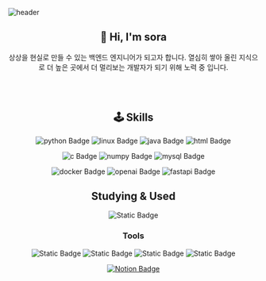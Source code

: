 
![header](https://capsule-render.vercel.app/api?type=Venom&color=auto&height=300&section=header&text=Welcome%20✌️&fontSize=90)

<div align="center">

<h2> 👋 Hi, I'm sora</h2>

상상을 현실로 만들 수 있는 백엔드 엔지니어가 되고자 합니다.
열심히 쌓아 올린 지식으로 더 높은 곳에서 더 멀리보는 개발자가 되기 위해 노력 중 입니다.


<br>
<br>

## 🕹️ Skills

![python Badge](https://img.shields.io/badge/Python-3776AB?style=for-the-badge&logo=Python&logoColor=white&color=%233776AB)
![linux Badge](https://img.shields.io/badge/Linux-white.svg?style=for-the-badge&logo=linux&logoColor=000000)
![java Badge](https://img.shields.io/badge/Java-007396?style=for-the-badge&logo=Java&logoColor=%233776AB&color=%233776AB)
![html Badge](https://img.shields.io/badge/html5-E34F26.svg?style=for-the-badge&logo=html5&logoColor=white)

![c Badge](https://img.shields.io/badge/C-%232EFEF7?style=for-the-badge&logo=C&logoColor=%2EFEF7&color=%232EFEF7)
![numpy Badge](https://img.shields.io/badge/numpy-4d77cf.svg?style=for-the-badge&logo=numpy&logoColor=white)
![mysql Badge](https://img.shields.io/badge/MySQL-007396.svg?style=for-the-badge&logo=mysql&logoColor=white)

![docker Badge](https://img.shields.io/badge/docker-%232496ED?style=for-the-badge&logo=docker&logoColor=white&labelColor=%232496ED&color=%232496ED)
![openai Badge](https://img.shields.io/badge/openai-%23412991?style=for-the-badge&logo=openai&logoColor=white&labelColor=%412991&color=%23412991)
![fastapi Badge](https://img.shields.io/badge/fastapi-%23009688?style=for-the-badge&logo=openai&logoColor=white&labelColor=%412991&color=%23009688)



## Studying & Used

![Static Badge](https://img.shields.io/badge/react-20232a.svg?style=for-the-badge&logo=react&logoColor=61DAFB)


### Tools

![Static Badge](https://img.shields.io/badge/github-181717.svg?style=for-the-badge&logo=github&logoColor=white)
![Static Badge](https://img.shields.io/badge/git-F05033.svg?style=for-the-badge&logo=git&logoColor=white)
![Static Badge](https://img.shields.io/badge/VSCode-2C2C32.svg?style=for-the-badge&logo=visual-studio-code&logoColor=22ABF3)
![Static Badge](https://img.shields.io/badge/intellij-%23000000?style=for-the-badge&logo=intellijidea&logoColor=22ABF3)



[![Notion Badge](https://img.shields.io/badge/-Notion-000000?logo=notion&logoColor=white&link={https://www.notion.so/ddd348e6728e4080bed75ac5fd422838})]({https://www.notion.so/ddd348e6728e4080bed75ac5fd422838})



</div>
